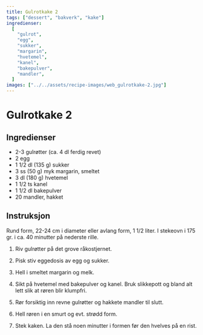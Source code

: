 ```yaml
---
title: Gulrotkake 2
tags: ["dessert", "bakverk", "kake"]
ingredienser:
  [
    "gulrot",
    "egg",
    "sukker",
    "margarin",
    "hvetemel",
    "kanel",
    "bakepulver",
    "mandler",
  ]
images: ["../../assets/recipe-images/web_gulrotkake-2.jpg"]
---
```


# Gulrotkake 2

## Ingredienser

- 2-3 gulrøtter (ca. 4 dl ferdig revet)
- 2 egg
- 1 1/2 dl (135 g) sukker
- 3 ss (50 g) myk margarin, smeltet
- 3 dl (180 g) hvetemel
- 1 1/2 ts kanel
- 1 1/2 dl bakepulver
- 20 mandler, hakket

## Instruksjon

Rund form, 22-24 cm i diameter eller avlang form, 1 1/2 liter. I stekeovn i 175 gr. i ca. 40 minutter på nederste rille.

1. Riv gulrøtter på det grove råkostjernet.

2. Pisk stiv eggedosis av egg og sukker.

3. Hell i smeltet margarin og melk.

4. Sikt på hvetemel med bakepulver og kanel. Bruk slikkepott og bland alt lett slik at røren blir klumpfri.

5. Rør forsiktig inn revne gulrøtter og hakkete mandler til slutt.

6. Hell røren i en smurt og evt. strødd form.

7. Stek kaken. La den stå noen minutter i formen før den hvelves på en rist.
